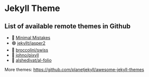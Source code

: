 # Jekyll Theme

## List of available remote themes in Github

- 🔴 [Minimal Mistakes](https://github.com/mmistakes/minimal-mistakes)
- 🟢 [jekyllt/jasper2](https://github.com/jekyllt/jasper2)
- 🔴 [broccolini/swiss](https://github.com/broccolini/swiss)
- 🔴 [johno/pixyll](https://github.com/johno/pixyll)
- 🔴 [alshedivat/al-folio](https://github.com/alshedivat/al-folio)



More themes: https://github.com/planetjekyll/awesome-jekyll-themes

